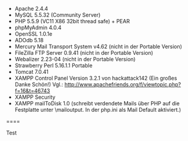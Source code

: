  + Apache 2.4.4
  + MySQL 5.5.32 (Community Server)
  + PHP 5.5.9 (VC11 X86 32bit thread safe) + PEAR 
  + phpMyAdmin 4.0.4
  + OpenSSL 1.0.1e
  + ADOdb 5.18
  + Mercury Mail Transport System v4.62 (nicht in der Portable Version)
  + FileZilla FTP Server 0.9.41 (nicht in der Portable Version)
  + Webalizer 2.23-04 (nicht in der Portable Version) 
  + Strawberry Perl 5.16.1.1 Portable
  + Tomcat 7.0.41
  + XAMPP Control Panel Version 3.2.1 von hackattack142 (Ein großes Danke Schön!)
    Vgl.: http://www.apachefriends.org/f/viewtopic.php?f=16&t=46743 
  + XAMPP Security
  + XAMPP mailToDisk 1.0 (schreibt verdendete Mails über PHP auf die Festplatte unter <xampp>\mailoutput. In der php.ini als Mail Default aktiviert.)

====

Test
